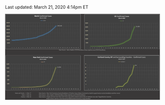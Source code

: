 <div id="covid19_graph">
    <p class="last_updated">Last updated: March 21, 2020  4:14pm ET</p>
    <img src="graphs/2020-03-21_world-us-ny-cortland_confirmed_cases_graphs.png" alt="Graphs for World, US, NY, and Cortland County and surrounding counties" />
</div>
